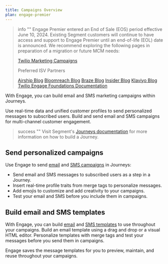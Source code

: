 ```yaml
---
title: Campaigns Overview
plan: engage-premier
---
```


> info ""
> Engage Premier entered an End of Sale (EOS) period effective  June 10, 2024. Existing Segment customers will continue to have access and support to Engage Premier until an end-of-life (EOL) date is announced. We recommend exploring the following pages in preparation of a migration or future MCM needs:
> 
>[Twilio Marketing Campaigns](https://www.twilio.com/en-us/sendgrid/marketing-campaigns)
>
>Preferred ISV Partners
>
>[Airship Blog](https://www.twilio.com/en-us/blog/airship-integrated-customer-experience)
>[Bloomreach Blog](https://www.twilio.com/en-us/blog/bloomreach-ecommerce-personalization)
>[Braze Blog](https://www.twilio.com/en-us/blog/braze-conversational-marketing-campaigns)
>[Insider Blog](https://www.twilio.com/en-us/blog/insider-cross-channel-customer-experience)
>[Klaviyo Blog](https://www.twilio.com/en-us/blog/klaviyo-powering-smarter-digital-relationships)
>[Twilio Engage Foundations Documentation](https://segment.com/docs/engage/quickstart/)

With Engage, you can build email and SMS marketing campaigns within Journeys.

Use real-time data and unified customer profiles to send personalized messages to subscribed users. Build and send email and SMS campaigns for multi-channel customer engagement.

> success ""
> Visit Segment's [Journeys documentation](/docs/engage/journeys/) for more information on how to build a Journey.

## Send personalized campaigns

Use Engage to send [email](/docs/engage/campaigns/email-campaigns/) and [SMS campaigns](/docs/engage/campaigns/sms-campaigns/) in Journeys:
- Send email and SMS messages to subscribed users as a step in a Journey.
- Insert real-time profile traits from merge tags to personalize messages.
- Add emojis to customize and add creativity to your campaigns.
- Test your email and SMS before you include them in campaigns.

## Build email and SMS templates

With Engage, you can build [email](/docs/engage/content/email/template/) and [SMS templates](/docs/engage/content/sms/template/) to use throughout your campaigns. Build an email template using a drag and drop or a visual HTML editor. Personalize templates with merge tags and test your messages before you send them in campaigns.

Engage saves the message templates for you to preview, maintain, and reuse throughout your campaigns.
